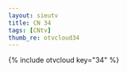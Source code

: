 ```yaml
--- 
layout: sieutv
title: CN 34
tags: [CNtv]
thumb_re: otvcloud34
---
```

{% include otvcloud key="34" %} 
